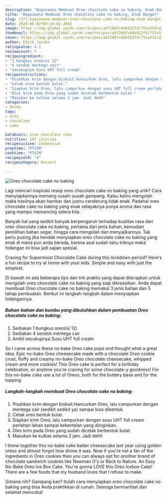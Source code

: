 ```yaml
---
description: "Bagaimana Membuat Oreo chocolate cake no baking, Enak Banget"
title: "Bagaimana Membuat Oreo chocolate cake no baking, Enak Banget"
slug: 1371-bagaimana-membuat-oreo-chocolate-cake-no-baking-enak-banget
date: 2020-08-02T09:16:02.460Z
image: https://img-global.cpcdn.com/recipes/abf2b07c6db922fd/751x532cq70/oreo-chocolate-cake-no-baking-foto-resep-utama.jpg
thumbnail: https://img-global.cpcdn.com/recipes/abf2b07c6db922fd/751x532cq70/oreo-chocolate-cake-no-baking-foto-resep-utama.jpg
cover: https://img-global.cpcdn.com/recipes/abf2b07c6db922fd/751x532cq70/oreo-chocolate-cake-no-baking-foto-resep-utama.jpg
author: Edith Jacobs
ratingvalue: 4.1
reviewcount: 7
recipeingredient:
- "1 bungkus oreoisi 12"
- "4 sendok mentega cair"
- "secukupnya Susu UHT full cream"
recipeinstructions:
- "Pisahkan krim dengan biskuit.Hancurkan Oreo, lalu campurkan dengan mentega cair (sedikit sedikit ya) sampai bisa dibentuk."
- "Cetak oreo bentuk bulat."
- "Siapkan krim Oreo, lalu campurkan dengan susu UHT full cream perlahan lahan sampai kekentalan yang diinginkan."
- "Oles krim pada Oreo yang sudah dicetak berbentuk bulat."
- "Masukan ke kulkas selama 2 jam. Jadi dehh"
categories:
- Resep
tags:
- oreo
- chocolate
- cake

katakunci: oreo chocolate cake 
nutrition: 107 calories
recipecuisine: Indonesian
preptime: "PT15M"
cooktime: "PT41M"
recipeyield: "4"
recipecategory: Dessert

---
```



![Oreo chocolate cake no baking](https://img-global.cpcdn.com/recipes/abf2b07c6db922fd/751x532cq70/oreo-chocolate-cake-no-baking-foto-resep-utama.jpg)

Lagi mencari inspirasi resep oreo chocolate cake no baking yang unik? Cara menyiapkannya memang susah-susah gampang. Kalau keliru mengolah maka hasilnya akan hambar dan justru cenderung tidak enak. Padahal oreo chocolate cake no baking yang enak selayaknya punya aroma dan rasa yang mampu memancing selera kita.

Banyak hal yang sedikit banyak berpengaruh terhadap kualitas rasa dari oreo chocolate cake no baking, pertama dari jenis bahan, kemudian pemilihan bahan segar, hingga cara mengolah dan menyajikannya. Tak perlu pusing jika hendak menyiapkan oreo chocolate cake no baking yang enak di mana pun anda berada, karena asal sudah tahu triknya maka hidangan ini bisa jadi sajian spesial.

Craving for Supermoist Chocolate Cake during this lockdown period? Here&#39;s a fun recipe to try at home with your kids. Simple and easy with just the simplest.


Di bawah ini ada beberapa tips dan trik praktis yang dapat diterapkan untuk mengolah oreo chocolate cake no baking yang siap dikreasikan. Anda dapat membuat Oreo chocolate cake no baking memakai 3 jenis bahan dan 5 tahap pembuatan. Berikut ini langkah-langkah dalam menyiapkan hidangannya.

<!--inarticleads1-->

##### Bahan-bahan dan bumbu yang dibutuhkan dalam pembuatan Oreo chocolate cake no baking:

1. Sediakan 1 bungkus oreo(isi 12)
1. Sediakan 4 sendok mentega cair
1. Ambil secukupnya Susu UHT full cream


So I came across these no bake Oreo cake pops and thought what a great idea. Epic no-bake Oreo cheesecake made with a chocolate Oreo cookie crust, fluffy and creamy no-bake Oreo chocolate cheesecake, whipped cream and more cookies! This Oreo cake is perfect for a birthday celebration, or anytime you&#39;re craving for some chocolate-y goodness! For this no-bake cake use a lot of Oreos, both for the buttery base and for the topping. 

<!--inarticleads2-->

##### Langkah-langkah membuat Oreo chocolate cake no baking:

1. Pisahkan krim dengan biskuit.Hancurkan Oreo, lalu campurkan dengan mentega cair (sedikit sedikit ya) sampai bisa dibentuk.
1. Cetak oreo bentuk bulat.
1. Siapkan krim Oreo, lalu campurkan dengan susu UHT full cream perlahan lahan sampai kekentalan yang diinginkan.
1. Oles krim pada Oreo yang sudah dicetak berbentuk bulat.
1. Masukan ke kulkas selama 2 jam. Jadi dehh


I threw together this no-bake cake batter cheesecake last year using golden oreos and almost forgot how divine it was. Now if you&#39;re not a fan of the ingredients in Oreo cookies then you can always opt for another brand of chocolate sandwich cookies like Newman O&#39;s or Back to Nature. An Easy No-Bake Oreo Ice Box Cake. You&#39;re gonna LOVE this Oreo Icebox Cake! There are a few foods that my husband loves that I refuse to make. 

Gimana nih? Gampang kan? Itulah cara menyiapkan oreo chocolate cake no baking yang bisa Anda praktikkan di rumah. Semoga bermanfaat dan selamat mencoba!
